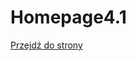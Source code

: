 # Homepage4.1
[Przejdź do strony]















[przejdź do strony]: <https://1288812.github.io/Homepage4.1/>

